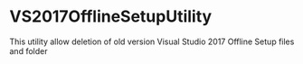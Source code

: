 # VS2017OfflineSetupUtility
This utility allow deletion of old version Visual Studio 2017 Offline Setup files and folder
